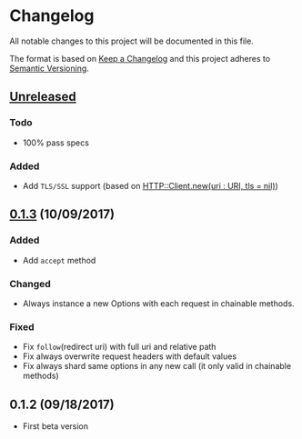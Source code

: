 # Changelog

All notable changes to this project will be documented in this file.

The format is based on [Keep a Changelog](http://keepachangelog.com/en/1.0.0/)
and this project adheres to [Semantic Versioning](http://semver.org/spec/v2.0.0.html).

## [Unreleased]

### Todo

- 100% pass specs

### Added

- Add `TLS/SSL` support (based on [HTTP::Client.new(uri : URI, tls = nil)](https://crystal-lang.org/api/0.23.1/HTTP/Client.html#new%28uri%3AURI%2Ctls%3Dnil%29-class-method))

## [0.1.3] (10/09/2017)

### Added

- Add `accept` method

### Changed

- Always instance a new Options with each request in chainable methods.

### Fixed

- Fix `follow`(redirect uri) with full uri and relative path
- Fix always overwrite request headers with default values
- Fix always shard same options in any new call (it only valid in chainable methods)

## 0.1.2 (09/18/2017)

- First beta version

[Unreleased]: https://github.com/icyleaf/halite/compare/v0.1.3...HEAD
[0.1.3]: https://github.com/icyleaf/halite/compare/v0.1.2...v0.1.3
